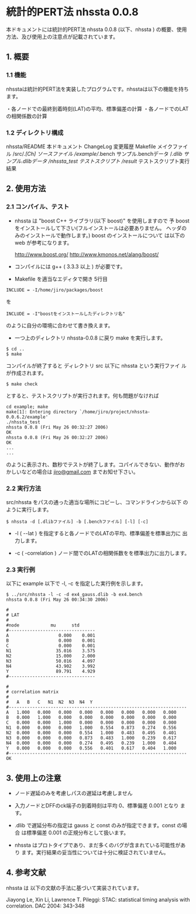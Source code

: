 # 統計的PERT法 nhssta 0.0.8

本ドキュメントには統計的PERT法 nhssta 0.0.8 (以下、nhssta ) の概要、使用方法、及び使用上の注意点が記載されています。

## 1. 概要

### 1.1 機能

nhsstaは統計的PERT法を実装したプログラムです。nhsstaは以下の機能を持ちます。
   
・各ノードでの最終到着時刻(LAT)の平均、標準偏差の計算
・各ノードでのLATの相関係数の計算

### 1.2 ディレクトリ構成

 nhssta/README               本ドキュメント
        ChangeLog            変更履歴
        Makefile             メイクファイル
       /src/*.[Ch]           ソースファイル
       /example/*.bench      サンプル.benchデータ
               /*.dlib       サンプル.dlibデータ
               /nhssta_test  テストスクリプト
               /result*      テストスクリプト実行結果

## 2. 使用方法

### 2.1 コンパイル、テスト

- nhssta は "boost C++ ライブラリ(以下 boost)" を使用しますので 予 boost 
  をインストールして下さい(フルインストールは必要ありません。
  ヘッダのみのインストールで動作します。) boost のインストールについて
  は以下の web が参考になります。

  http://www.boost.org/
  http://www.kmonos.net/alang/boost/

- コンパイルには g++ ( 3.3.3 以上 ) が必要です。

- Makefile を適当なエディタで開き 5行目

```
INCLUDE = -I/home/jiro/packages/boost
```

  を

```
INCLUDE = -I"boostをインストールしたディレクトリ名"
```

  のように自分の環境に合わせて書き換えます。

- 一つ上のディレクトリ nhssta-0.0.8 に戻り make を実行します。

```
$ cd ..
$ make
```

コンパイルが終了すると ディレクトリ src 以下に nhssta という実行ファイ
ルが作成されます。

```
$ make check
```

とすると、テストスクリプトが実行されます。何も問題がなければ

```
cd example; make
make[1]: Entering directory `/home/jiro/project/nhssta-0.0.6.2/example'
./nhssta_test
nhssta 0.0.8 (Fri May 26 00:32:27 2006)
OK
nhssta 0.0.8 (Fri May 26 00:32:27 2006)
OK
...
...
```

のように表示され、数秒でテストが終了します。コパイルできない、動作がお
かしいなどの場合は jiro@gmail.com までお知せ下さい。

### 2.2 実行方法

src/nhssta をパスの通った適当な場所にコピーし、コマンドラインから以下
のように実行します。

```
$ nhssta -d [.dlibファイル] -b [.benchファイル] [-l] [-c]
```

- -l ( --lat ) を指定すると各ノードでのLATの平均、標準偏差を標準出力に
  出力します。

- -c ( -correlation ) ノード間でのLATの相関係数をを標準出力に出力します。

### 2.3 実行例

以下に example 以下で -l, -c を指定した実行例を示します。

```
$ ../src/nhssta -l -c -d ex4_gauss.dlib -b ex4.bench 
nhssta 0.0.8 (Fri May 26 00:34:30 2006)

#
# LAT
#
#node		     mu	     std
#---------------------------------
A                   0.000    0.001
B                   0.000    0.001
C                   0.000    0.001
N1                 35.016    3.575
N2                 15.000    2.000
N3                 50.016    4.097
N4                 43.902    3.992
Y                  89.791    4.929
#---------------------------------

#
# correlation matrix
#
#	A	B	C	N1	N2	N3	N4	Y	
#--------------------------------------------------------------------
A	1.000	0.000	0.000	0.000	0.000	0.000	0.000	0.000	
B	0.000	1.000	0.000	0.000	0.000	0.000	0.000	0.000	
C	0.000	0.000	1.000	0.000	0.000	0.000	0.000	0.000	
N1	0.000	0.000	0.000	1.000	0.554	0.873	0.274	0.556	
N2	0.000	0.000	0.000	0.554	1.000	0.483	0.495	0.401	
N3	0.000	0.000	0.000	0.873	0.483	1.000	0.239	0.617	
N4	0.000	0.000	0.000	0.274	0.495	0.239	1.000	0.404	
Y	0.000	0.000	0.000	0.556	0.401	0.617	0.404	1.000	
#--------------------------------------------------------------------
OK
```

## 3. 使用上の注意

- ノード遅延のみを考慮しパスの遅延は考慮しません

- 入力ノードとDFFのck端子の到着時刻は平均 0、標準偏差 0.001 となり
  ます。

- .dlib で遅延分布の指定は gauss と const のみが指定できます。const の場合
  は標準偏差 0.001 の正規分布として扱います。

- nhssta はプロトタイプであり、まだ多くのバグが含まれている可能性があり
  ます。実行結果の妥当性については十分に検証されていません。


## 4. 参考文献

nhssta は 以下の文献の手法に基づいて実装されています。

Jiayong Le, Xin Li, Lawrence T. Pileggi: STAC: statistical timing
analysis with correlation. DAC 2004: 343-348
